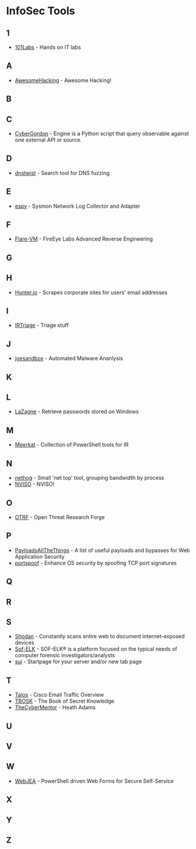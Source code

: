 # InfoSec Tools
## 1
* [101Labs](https://www.101labs.net) - Hands on IT labs
## A
* [AwesomeHacking](https://github.com/Hack-with-Github/Awesome-Hacking) - Awesome Hacking!
## B
## C
* [CyberGordon](https://cybergordon.com/engines.html) - Engine is a Python script that query observable against one external API or source.
## D
* [dnstwist](https://github.com/elceef/dnstwist) - Search tool for DNS fuzzing
## E
* [espy](https://github.com/activecm/espy) - Sysmon Network Log Collector and Adapter
## F
* [Flare-VM](https://github.com/fireeye/flare-vm) - FireEye Labs Advanced Reverse Engineering
## G
## H
* [Hunter.io](https://hunter.io/) - Scrapes corporate sites for users' email addresses
## I
* [IRTriage](https://github.com/AJMartel/IRTriage) - Triage stuff
## J
* [joesandbox](https://www.joesandbox.com) - Automated Malware Ananlysis
## K
## L
* [LaZagne](https://github.com/AlessandroZ/LaZagne) - Retrieve passwords stored on Windows
## M
* [Meerkat](https://github.com/TonyPhipps/Meerkat) - Collection of PowerShell tools for IR
## N
* [nethog](https://github.com/raboof/nethogs) - Small 'net top' tool, grouping bandwidth by process
* [NVISO](https://github.com/NVISOsecurity) - NVISO!
## O
* [OTRF](https://github.com/OTRF) - Open Threat Research Forge
## P
* [PayloadsAllTheThings](https://github.com/swisskyrepo/PayloadsAllTheThings) - A list of useful payloads and bypasses for Web Application Security
* [portspoof](https://github.com/drk1wi/portspoof) - Enhance OS security by spoofing TCP port signatures
## Q
## R
## S
* [Shodan](https://www.shodan.io/) - Constantly scans entire web to document internet-exposed devices
* [Sof-ELK](https://github.com/philhagen/sof-elk) - SOF-ELK® is a platform focused on the typical needs of computer forensic investigators/analysts
* [sui](https://github.com/jeroenpardon/sui) - Startpage for your server and/or new tab page
## T
* [Talos](https://talosintelligence.com/) - Cisco Email Traffic Overview
* [TBOSK](https://github.com/trimstray/the-book-of-secret-knowledge) - The Book of Secret Knowledge
* [TheCyberMentor](https://github.com/hmaverickadams) - Heath Adams
## U
## V
## W
* [WebJEA](https://github.com/markdomansky/WebJEA) - PowerShell driven Web Forms for Secure Self-Service
## X
## Y
## Z
